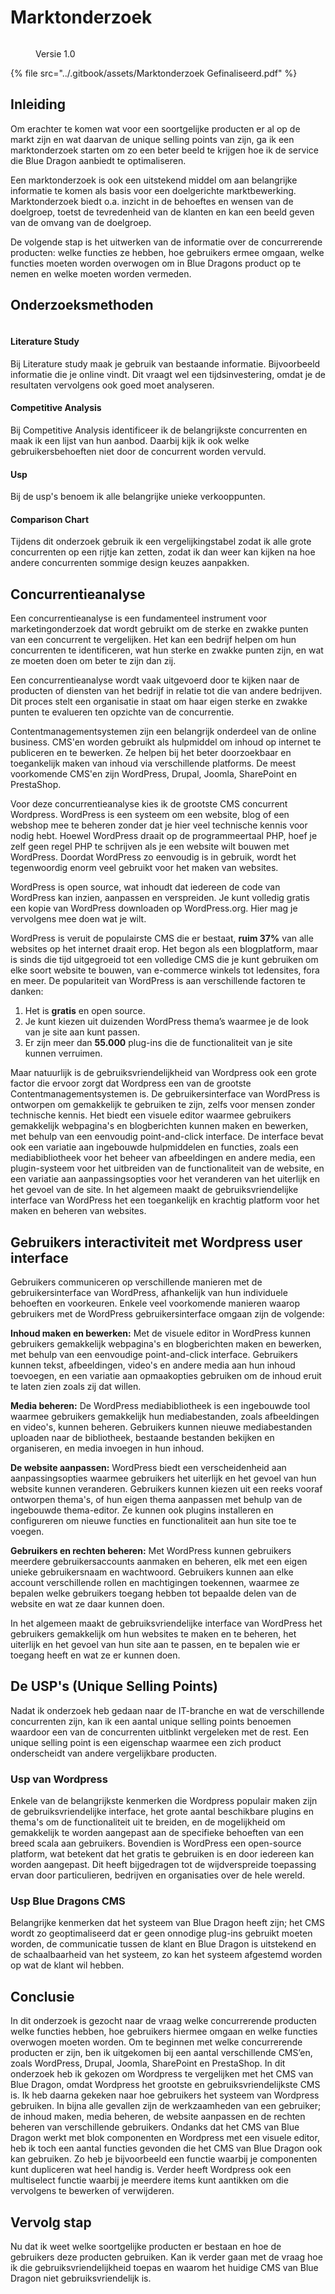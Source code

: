 # Marktonderzoek

<figure><img src="../.gitbook/assets/vakmarktonderzoek.png" alt=""><figcaption><p>Versie 1.0</p></figcaption></figure>

{% file src="../.gitbook/assets/Marktonderzoek Gefinaliseerd.pdf" %}

## Inleiding

Om erachter te komen wat voor een soortgelijke producten er al op de markt zijn en wat daarvan de unique selling points van zijn, ga ik een marktonderzoek starten om zo een beter beeld te krijgen hoe ik de service die Blue Dragon aanbiedt te optimaliseren.

Een marktonderzoek is ook een uitstekend middel om aan belangrijke informatie te komen als basis voor een doelgerichte marktbewerking. Marktonderzoek biedt o.a. inzicht in de behoeftes en wensen van de doelgroep, toetst de tevredenheid van de klanten en kan een beeld geven van de omvang van de doelgroep.

De volgende stap is het uitwerken van de informatie over de concurrerende producten: welke functies ze hebben, hoe gebruikers ermee omgaan, welke functies moeten worden overwogen om in Blue Dragons product op te nemen en welke moeten worden vermeden.

## Onderzoeksmethoden

<figure><img src="../.gitbook/assets/cmdmarktonderzoek.png" alt=""><figcaption></figcaption></figure>

#### Literature Study

Bij Literature study maak je gebruik van bestaande informatie. Bijvoorbeeld informatie die je online vindt. Dit vraagt wel een tijdsinvestering, omdat je de resultaten vervolgens ook goed moet analyseren.

#### Competitive Analysis

Bij Competitive Analysis identificeer ik de belangrijkste concurrenten en maak ik een lijst van hun aanbod. Daarbij kijk ik ook welke gebruikersbehoeften niet door de concurrent worden vervuld.

#### Usp&#x20;

Bij de usp's benoem ik alle belangrijke unieke verkooppunten.

#### Comparison Chart

Tijdens dit onderzoek gebruik ik een vergelijkingstabel zodat ik alle grote concurrenten op een rijtje kan zetten, zodat ik dan weer kan kijken na hoe andere concurrenten sommige design keuzes aanpakken.

## Concurrentieanalyse

Een concurrentieanalyse is een fundamenteel instrument voor marketingonderzoek dat wordt gebruikt om de sterke en zwakke punten van een concurrent te vergelijken. Het kan een bedrijf helpen om hun concurrenten te identificeren, wat hun sterke en zwakke punten zijn, en wat ze moeten doen om beter te zijn dan zij.

Een concurrentieanalyse wordt vaak uitgevoerd door te kijken naar de producten of diensten van het bedrijf in relatie tot die van andere bedrijven. Dit proces stelt een organisatie in staat om haar eigen sterke en zwakke punten te evalueren ten opzichte van de concurrentie.

Contentmanagementsystemen zijn een belangrijk onderdeel van de online business. CMS'en worden gebruikt als hulpmiddel om inhoud op internet te publiceren en te bewerken. Ze helpen bij het beter doorzoekbaar en toegankelijk maken van inhoud via verschillende platforms. De meest voorkomende CMS'en zijn WordPress, Drupal, Joomla, SharePoint en PrestaShop.

Voor deze concurrentieanalyse kies ik de grootste CMS concurrent Wordpress. WordPress is een systeem om een website, blog of een webshop mee te beheren zonder dat je hier veel technische kennis voor nodig hebt. Hoewel WordPress draait op de programmeertaal PHP, hoef je zelf geen regel PHP te schrijven als je een website wilt bouwen met WordPress. Doordat WordPress zo eenvoudig is in gebruik, wordt het tegenwoordig enorm veel gebruikt voor het maken van websites.&#x20;

WordPress is open source, wat inhoudt dat iedereen de code van WordPress kan inzien, aanpassen en verspreiden. Je kunt volledig gratis een kopie van WordPress downloaden op WordPress.org. Hier mag je vervolgens mee doen wat je wilt.

WordPress is veruit de populairste CMS die er bestaat, **ruim 37%** van alle websites op het internet draait erop. Het begon als een blogplatform, maar is sinds die tijd uitgegroeid tot een volledige CMS die je kunt gebruiken om elke soort website te bouwen, van e-commerce winkels tot ledensites, fora en meer. De populariteit van WordPress is aan verschillende factoren te danken:

1. Het is **gratis** en open source.
2. Je kunt kiezen uit duizenden WordPress thema’s waarmee je de look van je site aan kunt passen.
3. Er zijn meer dan **55.000** plug-ins die de functionaliteit van je site kunnen verruimen.

Maar natuurlijk is de gebruiksvriendelijkheid van Wordpress ook een grote factor die ervoor zorgt dat Wordpress een van de grootste Contentmanagementsystemen is. De gebruikersinterface van WordPress is ontworpen om gemakkelijk te gebruiken te zijn, zelfs voor mensen zonder technische kennis. Het biedt een visuele editor waarmee gebruikers gemakkelijk webpagina's en blogberichten kunnen maken en bewerken, met behulp van een eenvoudig point-and-click interface. De interface bevat ook een variatie aan ingebouwde hulpmiddelen en functies, zoals een mediabibliotheek voor het beheer van afbeeldingen en andere media, een plugin-systeem voor het uitbreiden van de functionaliteit van de website, en een variatie aan aanpassingsopties voor het veranderen van het uiterlijk en het gevoel van de site. In het algemeen maakt de gebruiksvriendelijke interface van WordPress het een toegankelijk en krachtig platform voor het maken en beheren van websites.

## Gebruikers interactiviteit met Wordpress user interface

Gebruikers communiceren op verschillende manieren met de gebruikersinterface van WordPress, afhankelijk van hun individuele behoeften en voorkeuren. Enkele veel voorkomende manieren waarop gebruikers met de WordPress gebruikersinterface omgaan zijn de volgende:

**Inhoud maken en bewerken:** Met de visuele editor in WordPress kunnen gebruikers gemakkelijk webpagina's en blogberichten maken en bewerken, met behulp van een eenvoudige point-and-click interface. Gebruikers kunnen tekst, afbeeldingen, video's en andere media aan hun inhoud toevoegen, en een variatie aan opmaakopties gebruiken om de inhoud eruit te laten zien zoals zij dat willen.

**Media beheren:** De WordPress mediabibliotheek is een ingebouwde tool waarmee gebruikers gemakkelijk hun mediabestanden, zoals afbeeldingen en video's, kunnen beheren. Gebruikers kunnen nieuwe mediabestanden uploaden naar de bibliotheek, bestaande bestanden bekijken en organiseren, en media invoegen in hun inhoud.

**De website aanpassen:** WordPress biedt een verscheidenheid aan aanpassingsopties waarmee gebruikers het uiterlijk en het gevoel van hun website kunnen veranderen. Gebruikers kunnen kiezen uit een reeks vooraf ontworpen thema's, of hun eigen thema aanpassen met behulp van de ingebouwde thema-editor. Ze kunnen ook plugins installeren en configureren om nieuwe functies en functionaliteit aan hun site toe te voegen.

**Gebruikers en rechten beheren:** Met WordPress kunnen gebruikers meerdere gebruikersaccounts aanmaken en beheren, elk met een eigen unieke gebruikersnaam en wachtwoord. Gebruikers kunnen aan elke account verschillende rollen en machtigingen toekennen, waarmee ze bepalen welke gebruikers toegang hebben tot bepaalde delen van de website en wat ze daar kunnen doen.

In het algemeen maakt de gebruiksvriendelijke interface van WordPress het gebruikers gemakkelijk om hun websites te maken en te beheren, het uiterlijk en het gevoel van hun site aan te passen, en te bepalen wie er toegang heeft en wat ze er kunnen doen.

## De USP's (Unique Selling Points)

Nadat ik onderzoek heb gedaan naar de IT-branche en wat de verschillende concurrenten zijn, kan ik een aantal unique selling points benoemen waardoor een van de concurrenten uitblinkt vergeleken met de rest. Een unique selling point is een eigenschap waarmee een zich product onderscheidt van andere vergelijkbare producten.&#x20;

### Usp van Wordpress

Enkele van de belangrijkste kenmerken die Wordpress populair maken zijn de gebruiksvriendelijke interface, het grote aantal beschikbare plugins en thema's om de functionaliteit uit te breiden, en de mogelijkheid om gemakkelijk te worden aangepast aan de specifieke behoeften van een breed scala aan gebruikers. Bovendien is WordPress een open-source platform, wat betekent dat het gratis te gebruiken is en door iedereen kan worden aangepast. Dit heeft bijgedragen tot de wijdverspreide toepassing ervan door particulieren, bedrijven en organisaties over de hele wereld.

### Usp Blue Dragons CMS

Belangrijke kenmerken dat het systeem van Blue Dragon heeft zijn; het CMS wordt zo geoptimaliseerd dat er geen onnodige plug-ins gebruikt moeten worden, de communicatie tussen de klant en Blue Dragon is uitstekend en de schaalbaarheid van het systeem, zo kan het systeem afgestemd worden op wat de klant wil hebben.

## Conclusie

In dit onderzoek is gezocht naar de vraag welke concurrerende producten welke functies hebben, hoe gebruikers hiermee omgaan en welke functies overwogen moeten worden. Om te beginnen met welke concurrerende producten er zijn, ben ik uitgekomen bij een aantal verschillende CMS’en, zoals WordPress, Drupal, Joomla, SharePoint en PrestaShop. In dit onderzoek heb ik gekozen om Wordpress te vergelijken met het CMS van Blue Dragon, omdat Wordpress het grootste en gebruiksvriendelijkste CMS is. Ik heb daarna gekeken naar hoe gebruikers het systeem van Wordpress gebruiken. In bijna alle gevallen zijn de werkzaamheden van een gebruiker; de inhoud maken, media beheren, de website aanpassen en de rechten beheren van verschillende gebruikers. Ondanks dat het CMS van Blue Dragon werkt met blok componenten en Wordpress met een visuele editor, heb ik toch een aantal functies gevonden die het CMS van Blue Dragon ook kan gebruiken. Zo heb je bijvoorbeeld een functie waarbij je componenten kunt dupliceren wat heel handig is. Verder heeft Wordpress ook een multiselect functie waarbij je meerdere items kunt aantikken om die vervolgens te bewerken of verwijderen.

## Vervolg stap

Nu dat ik weet welke soortgelijke producten er bestaan en hoe de gebruikers deze producten gebruiken. Kan ik verder gaan met de vraag hoe ik die gebruiksvriendelijkheid toepas en waarom het huidige CMS van Blue Dragon niet gebruiksvriendelijk is.


